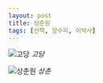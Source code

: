 ```yaml
---
layout: post
title: 상춘원
tags: [산책, 양수리, 이박사]
---
```


![](https://farm8.staticflickr.com/7548/16144374862_587ab2890e_b.jpg "고당")
*고당*


![](https://farm8.staticflickr.com/7573/15957679878_1de70b1d6a_b.jpg "상춘원")
*상춘*

